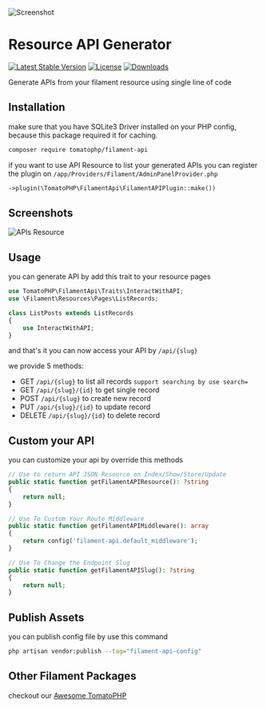 ![Screenshot](https://raw.githubusercontent.com/tomatophp/filament-api/master/arts/3x1io-tomato-api.jpg)

# Resource API Generator

[![Latest Stable Version](https://poser.pugx.org/tomatophp/filament-api/version.svg)](https://packagist.org/packages/tomatophp/filament-api)
[![License](https://poser.pugx.org/tomatophp/filament-api/license.svg)](https://packagist.org/packages/tomatophp/filament-api)
[![Downloads](https://poser.pugx.org/tomatophp/filament-api/d/total.svg)](https://packagist.org/packages/tomatophp/filament-api)

Generate APIs from your filament resource using single line of code

## Installation

make sure that you have SQLite3 Driver installed on your PHP config, because this package required it for caching.

```bash
composer require tomatophp/filament-api
```

if you want to use API Resource to list your generated APIs you can register the plugin on `/app/Providers/Filament/AdminPanelProvider.php`

```php
->plugin(\TomatoPHP\FilamentApi\FilamentAPIPlugin::make())
```

## Screenshots

![APIs Resource](https://raw.githubusercontent.com/tomatophp/filament-api/master/arts/api-resource.png)

## Usage

you can generate API by add this trait to your resource pages

```php
use TomatoPHP\FilamentApi\Traits\InteractWithAPI;
use \Filament\Resources\Pages\ListRecords;

class ListPosts extends ListRecords
{
    use InteractWithAPI;
}
```

and that's it you can now access your API by `/api/{slug}`

we provide 5 methods:

- GET `/api/{slug}` to list all records `support searching by use search=`
- GET `/api/{slug}/{id}` to get single record
- POST `/api/{slug}` to create new record
- PUT `/api/{slug}/{id}` to update record
- DELETE `/api/{slug}/{id}` to delete record

## Custom your API

you can customize your api by override this methods

```php
// Use to return API JSON Resource on Index/Show/Store/Update
public static function getFilamentAPIResource(): ?string
{
    return null;
}

// Use To Custom Your Route Middleware
public static function getFilamentAPIMiddleware(): array
{
    return config('filament-api.default_middleware');
}

// Use To Change the Endpoint Slug
public static function getFilamentAPISlug(): ?string
{
    return null;
}
```

## Publish Assets

you can publish config file by use this command

```bash
php artisan vendor:publish --tag="filament-api-config"
```

## Other Filament Packages

checkout our [Awesome TomatoPHP](https://github.com/tomatophp/awesome)

